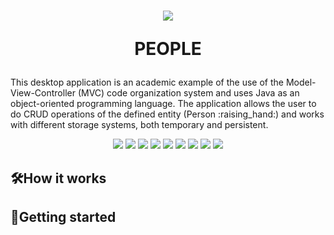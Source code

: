 <h1 align="center">
  <p align="center">
    <img src="https://github.com/user-attachments/assets/89c0e841-a321-43b4-b8fa-cdd9cd2cd7c4" >
  </p>
  <p align="center"> PEOPLE 
  </p>
</h1>
<div>
<p>
This desktop application is an academic example of the use of the Model-View-Controller (MVC) code organization system and uses Java as an object-oriented programming language. The application allows the user to do CRUD operations of the defined entity (Person :raising_hand:) and works with different storage systems, both temporary and persistent.
</p>
  </div>
  <div>
<p align="center">
  <img src="https://img.shields.io/badge/License-GPL v3.0-blue">
  <img src="https://img.shields.io/badge/JDK->=17-red">
  <img src="https://img.shields.io/badge/Maven-4.0.0-green">
  <img src="https://img.shields.io/badge/OS-Windows, Linux-yellow">
  <img src="https://img.shields.io/badge/ObjectDB-2.9.0-orange">
  <img src="https://img.shields.io/badge/MySQL_Connector-8.0.25-purple">
  <img src="https://img.shields.io/badge/JDatePicker-2.0.3-white">
  <img src="https://img.shields.io/badge/Apache Commons_IO-2.5-brown">
  <img src="https://img.shields.io/badge/release-Latest version-black">
</p>
    </div>
<h2>🛠️How it works</h2>
<h2>🚀Getting started</h2>


